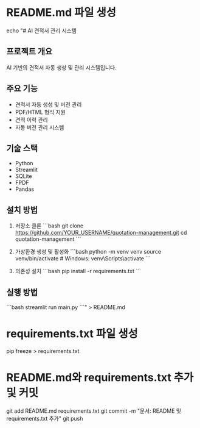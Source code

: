 # README.md 파일 생성
echo "# AI 견적서 관리 시스템

## 프로젝트 개요
AI 기반의 견적서 자동 생성 및 관리 시스템입니다.

## 주요 기능
- 견적서 자동 생성 및 버전 관리
- PDF/HTML 형식 지원
- 견적 이력 관리
- 자동 버전 관리 시스템

## 기술 스택
- Python
- Streamlit
- SQLite
- FPDF
- Pandas

## 설치 방법
1. 저장소 클론
\`\`\`bash
git clone https://github.com/YOUR_USERNAME/quotation-management.git
cd quotation-management
\`\`\`

2. 가상환경 생성 및 활성화
\`\`\`bash
python -m venv venv
source venv/bin/activate  # Windows: venv\Scripts\activate
\`\`\`

3. 의존성 설치
\`\`\`bash
pip install -r requirements.txt
\`\`\`

## 실행 방법
\`\`\`bash
streamlit run main.py
\`\`\`" > README.md

# requirements.txt 파일 생성
pip freeze > requirements.txt

# README.md와 requirements.txt 추가 및 커밋
git add README.md requirements.txt
git commit -m "문서: README 및 requirements.txt 추가"
git push
